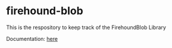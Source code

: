 # firehound-blob
This is the respository to keep track of the FirehoundBlob Library

Documentation: [here](https://paperg.atlassian.net/wiki/display/FIR/Firehound+-+Simplified+Blob)
